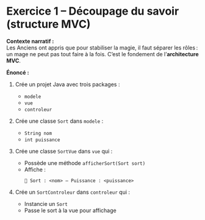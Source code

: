 # Exercice 1 – Découpage du savoir (structure MVC)

**Contexte narratif :**  
Les Anciens ont appris que pour stabiliser la magie, il faut séparer les rôles : un mage ne peut pas tout faire à la fois. C’est le fondement de l’**architecture MVC**.

**Énoncé :**  
1. Crée un projet Java avec trois packages :
   - `modele`
   - `vue`
   - `controleur`

2. Crée une classe `Sort` dans `modele` :
   - `String nom`
   - `int puissance`

3. Crée une classe `SortVue` dans `vue` qui :
   - Possède une méthode `afficherSort(Sort sort)`
   - Affiche :  
     ```
     🧾 Sort : <nom> – Puissance : <puissance>
     ```

4. Crée un `SortControleur` dans `controleur` qui :
   - Instancie un `Sort`  
   - Passe le sort à la vue pour affichage

